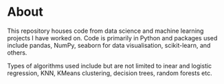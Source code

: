 # About

This repository houses code from data science and machine learning projects I have worked on. Code is primarily in Python and packages used include pandas, NumPy, seaborn for data visualisation, scikit-learn, and others.

Types of algorithms used include but are not limited to inear and logistic regression, KNN, KMeans clustering, decision trees, random forests etc.
